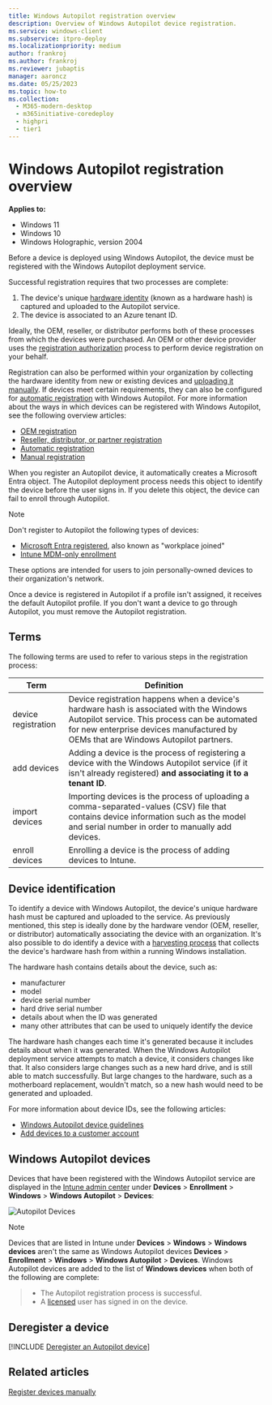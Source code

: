 ```yaml
---
title: Windows Autopilot registration overview
description: Overview of Windows Autopilot device registration.
ms.service: windows-client
ms.subservice: itpro-deploy
ms.localizationpriority: medium
author: frankroj
ms.author: frankroj
ms.reviewer: jubaptis
manager: aaroncz
ms.date: 05/25/2023
ms.topic: how-to
ms.collection: 
  - M365-modern-desktop
  - m365initiative-coredeploy
  - highpri
  - tier1
---
```


# Windows Autopilot registration overview

**Applies to:**

- Windows 11
- Windows 10
- Windows Holographic, version 2004

Before a device is deployed using Windows Autopilot, the device must be registered with the Windows Autopilot deployment service.

Successful registration requires that two processes are complete:

1. The device's unique [hardware identity](#device-identification) (known as a hardware hash) is captured and uploaded to the Autopilot service.
1. The device is associated to an Azure tenant ID.

Ideally, the OEM, reseller, or distributor performs both of these processes from which the devices were purchased. An OEM or other device provider uses the [registration authorization](registration-auth.md) process to perform device registration on your behalf.

Registration can also be performed within your organization by collecting the hardware identity from new or existing devices and [uploading it manually](manual-registration.md). If devices meet certain requirements, they can also be configured for [automatic registration](automatic-registration.md) with Windows Autopilot. For more information about the ways in which devices can be registered with Windows Autopilot, see the following overview articles:

- [OEM registration](oem-registration.md)
- [Reseller, distributor, or partner registration](partner-registration.md)
- [Automatic registration](automatic-registration.md)
- [Manual registration](manual-registration.md)

When you register an Autopilot device, it automatically creates a Microsoft Entra object. The Autopilot deployment process needs this object to identify the device before the user signs in. If you delete this object, the device can fail to enroll through Autopilot.

> [!NOTE]
>
> Don't register to Autopilot the following types of devices:
>
> - [Microsoft Entra registered](/azure/active-directory/devices/concept-azure-ad-register), also known as "workplace joined"
> - [Intune MDM-only enrollment](/mem/intune/enrollment/windows-enrollment-methods#user-self-enrollment-in-intune)
>
> These options are intended for users to join personally-owned devices to their organization's network.

Once a device is registered in Autopilot if a profile isn't assigned, it receives the default Autopilot profile. If you don't want a device to go through Autopilot, you must remove the Autopilot registration.

## Terms

The following terms are used to refer to various steps in the registration process:

| Term | Definition |
| --- | --- |
| device registration | Device registration happens when a device's hardware hash is associated with the Windows Autopilot service. This process can be automated for new enterprise devices manufactured by OEMs that are Windows Autopilot partners. |
| add devices | Adding a device is the process of registering a device with the Windows Autopilot service (if it isn't already registered) **and associating it to a tenant ID**. |
| import devices | Importing devices is the process of uploading a comma-separated-values (CSV) file that contains device information such as the model and serial number in order to manually add devices. |
| enroll devices | Enrolling a device is the process of adding devices to Intune. |

## Device identification

To identify a device with Windows Autopilot, the device's unique hardware hash must be captured and uploaded to the service. As previously mentioned, this step is ideally done by the hardware vendor (OEM, reseller, or distributor) automatically associating the device with an organization. It's also possible to do identify a device with a [harvesting process](add-devices.md) that collects the device's hardware hash from within a running Windows installation.

The hardware hash contains details about the device, such as:

- manufacturer
- model
- device serial number
- hard drive serial number
- details about when the ID was generated
- many other attributes that can be used to uniquely identify the device

The hardware hash changes each time it's generated because it includes details about when it was generated. When the Windows Autopilot deployment service attempts to match a device, it considers changes like that. It also considers large changes such as a new hard drive, and is still able to match successfully. But large changes to the hardware, such as a motherboard replacement, wouldn't match, so a new hash would need to be generated and uploaded.

For more information about device IDs, see the following articles:

- [Windows Autopilot device guidelines](autopilot-device-guidelines.md)
- [Add devices to a customer account](/partner-center/autopilot)

## Windows Autopilot devices

Devices that have been registered with the Windows Autopilot service are displayed in the [Intune admin center](https://go.microsoft.com/fwlink/?linkid=2109431) under **Devices** > **Enrollment** > **Windows** > **Windows Autopilot** > **Devices**:

![Autopilot Devices](https://github.com/MicrosoftDocs/memdocs/assets/114827544/ed7b903d-ab26-41ff-a249-292c0f600406)

> [!NOTE]
>
> Devices that are listed in Intune under **Devices** > **Windows** > **Windows devices** aren't the same as Windows Autopilot devices **Devices** > **Enrollment** > **Windows** > **Windows Autopilot** > **Devices**. Windows Autopilot devices are added to the list of **Windows devices** when both of the following are complete:

> - The Autopilot registration process is successful.
> - A [licensed](licensing-requirements.md) user has signed in on the device.

## Deregister a device

[!INCLUDE [Deregister an Autopilot device](includes/deregister-autopilot-device.md)]

## Related articles

[Register devices manually](add-devices.md)

